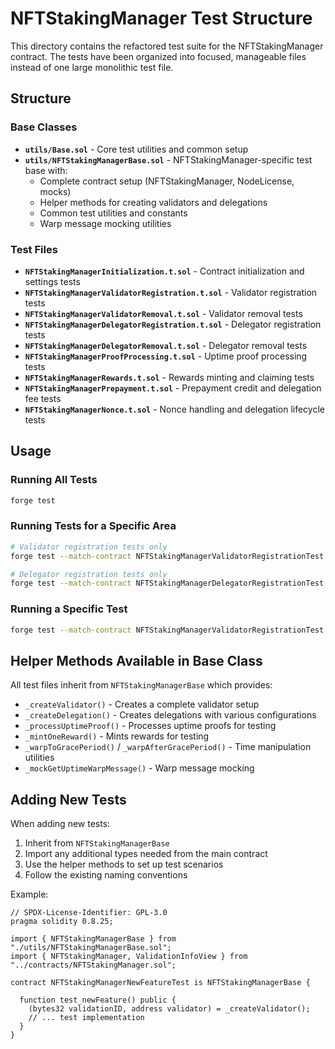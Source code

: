 # NFTStakingManager Test Structure

This directory contains the refactored test suite for the NFTStakingManager contract. The tests have been organized into focused, manageable files instead of one large monolithic test file.

## Structure

### Base Classes

- **`utils/Base.sol`** - Core test utilities and common setup
- **`utils/NFTStakingManagerBase.sol`** - NFTStakingManager-specific test base with:
  - Complete contract setup (NFTStakingManager, NodeLicense, mocks)
  - Helper methods for creating validators and delegations
  - Common test utilities and constants
  - Warp message mocking utilities

### Test Files

- **`NFTStakingManagerInitialization.t.sol`** - Contract initialization and settings tests
- **`NFTStakingManagerValidatorRegistration.t.sol`** - Validator registration tests
- **`NFTStakingManagerValidatorRemoval.t.sol`** - Validator removal tests  
- **`NFTStakingManagerDelegatorRegistration.t.sol`** - Delegator registration tests
- **`NFTStakingManagerDelegatorRemoval.t.sol`** - Delegator removal tests
- **`NFTStakingManagerProofProcessing.t.sol`** - Uptime proof processing tests
- **`NFTStakingManagerRewards.t.sol`** - Rewards minting and claiming tests
- **`NFTStakingManagerPrepayment.t.sol`** - Prepayment credit and delegation fee tests
- **`NFTStakingManagerNonce.t.sol`** - Nonce handling and delegation lifecycle tests

## Usage

### Running All Tests
```bash
forge test
```

### Running Tests for a Specific Area
```bash
# Validator registration tests only
forge test --match-contract NFTStakingManagerValidatorRegistrationTest

# Delegator registration tests only  
forge test --match-contract NFTStakingManagerDelegatorRegistrationTest
```

### Running a Specific Test
```bash
forge test --match-contract NFTStakingManagerValidatorRegistrationTest --match-test test_initiateValidatorRegistration
```

## Helper Methods Available in Base Class

All test files inherit from `NFTStakingManagerBase` which provides:

- `_createValidator()` - Creates a complete validator setup
- `_createDelegation()` - Creates delegations with various configurations
- `_processUptimeProof()` - Processes uptime proofs for testing
- `_mintOneReward()` - Mints rewards for testing
- `_warpToGracePeriod()` / `_warpAfterGracePeriod()` - Time manipulation utilities
- `_mockGetUptimeWarpMessage()` - Warp message mocking

## Adding New Tests

When adding new tests:

1. Inherit from `NFTStakingManagerBase`
2. Import any additional types needed from the main contract
3. Use the helper methods to set up test scenarios
4. Follow the existing naming conventions

Example:
```solidity
// SPDX-License-Identifier: GPL-3.0
pragma solidity 0.8.25;

import { NFTStakingManagerBase } from "./utils/NFTStakingManagerBase.sol";
import { NFTStakingManager, ValidationInfoView } from "../contracts/NFTStakingManager.sol";

contract NFTStakingManagerNewFeatureTest is NFTStakingManagerBase {
  
  function test_newFeature() public {
    (bytes32 validationID, address validator) = _createValidator();
    // ... test implementation
  }
}
```
